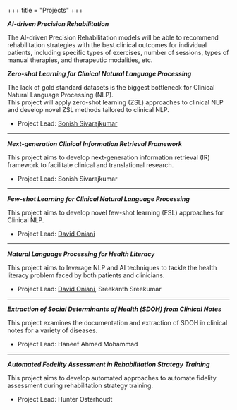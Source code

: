 +++
title = "Projects"
+++

**_AI-driven Precision Rehabilitation_**

The AI-driven Precision Rehabilitation models will be able to recommend rehabilitation strategies with the best clinical outcomes for individual patients, including specific types of exercises, number of sessions, types of manual therapies, and therapeutic modalities, etc.

**_Zero-shot Learning for Clinical Natural Language Processing_**

The lack of gold standard datasets is the biggest bottleneck for Clinical Natural Language
Processing (NLP).  
This project will apply zero-shot learning (ZSL) approaches to clinical NLP and develop novel ZSL
methods tailored to clinical NLP.

- Project Lead: [Sonish Sivarajkumar][sonish]

---

**_Next-generation Clinical Information Retrieval Framework_**

This project aims to develop next-generation information retrieval (IR) framework to facilitate
clinical and translational research.

- Project Lead: Sonish Sivarajkumar

---

**_Few-shot Learning for Clinical Natural Language Processing_**

This project aims to develop novel few-shot learning (FSL) approaches for Clinical NLP.

- Project Lead: [David Oniani][david]

---

**_Natural Language Processing for Health Literacy_**

This project aims to leverage NLP and AI techniques to tackle the health literacy problem faced by
both patients and clinicians.

- Project Lead: [David Oniani][david], Sreekanth Sreekumar

---

**_Extraction of Social Determinants of Health (SDOH) from Clinical Notes_**

This project examines the documentation and extraction of SDOH in clinical notes for a variety of
diseases.

- Project Lead: Haneef Ahmed Mohammad

---

**_Automated Fedelity Assessment in Rehabilitation Strategy Training_**

This project aims to develop automated approaches to automate fidelity assessment during
rehabilitation strategy training.

- Project Lead: Hunter Osterhoudt

[david]: https://davidoniani.com
[sonish]: https://sonishsivarajkumar.github.io/homepage/
